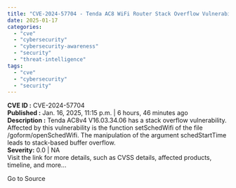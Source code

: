 ```yaml
---
title: "CVE-2024-57704 - Tenda AC8 WiFi Router Stack Overflow Vulnerability"
date: 2025-01-17
categories: 
  - "cve"
  - "cybersecurity"
  - "cybersecurity-awareness"
  - "security"
  - "threat-intelligence"
tags: 
  - "cve"
  - "cybersecurity"
  - "security"
---
```


**CVE ID :** CVE-2024-57704  
**Published :** Jan. 16, 2025, 11:15 p.m. | 6 hours, 46 minutes ago  
**Description :** Tenda AC8v4 V16.03.34.06 has a stack overflow vulnerability. Affected by this vulnerability is the function setSchedWifi of the file /goform/openSchedWifi. The manipulation of the argument schedStartTime leads to stack-based buffer overflow.  
**Severity:** 0.0 | NA  
Visit the link for more details, such as CVSS details, affected products, timeline, and more...

Go to Source
